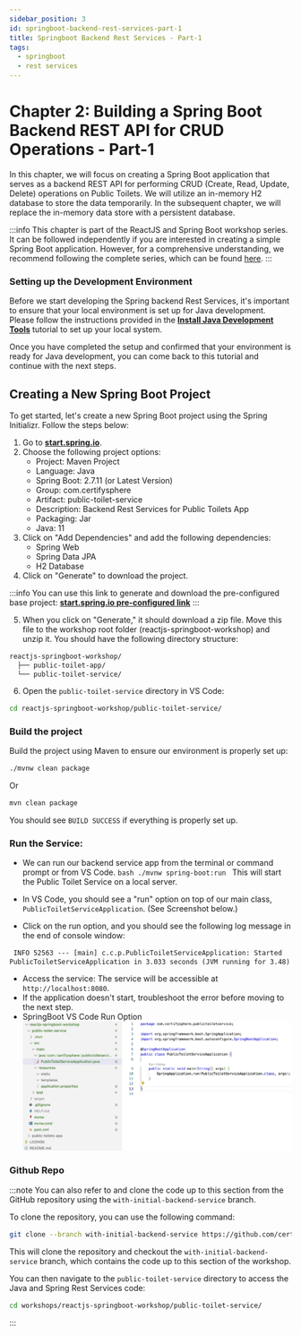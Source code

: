 ```yaml
---
sidebar_position: 3
id: springboot-backend-rest-services-part-1
title: Springboot Backend Rest Services - Part-1
tags:
  - springboot
  - rest services
---
```

# Chapter 2: Building a Spring Boot Backend REST API for CRUD Operations - Part-1

In this chapter, we will focus on creating a Spring Boot application that serves as a backend REST API for performing CRUD (Create, Read, Update, Delete) operations on Public Toilets. We will utilize an in-memory H2 database to store the data temporarily. In the subsequent chapter, we will replace the in-memory data store with a persistent database.

:::info
This chapter is part of the ReactJS and Spring Boot workshop series. It can be followed independently if you are interested in creating a simple Spring Boot application. However, for a comprehensive understanding, we recommend following the complete series, which can be found [here](1-introduction.md).
:::

### Setting up the Development Environment

Before we start developing the Spring backend Rest Services, it's important to ensure that your local environment is set up for Java development. Please follow the instructions provided in the [**Install Java Development Tools**](../../tutorials/developer-environment-setup/install-java-development-tools) tutorial to set up your local system.

Once you have completed the setup and confirmed that your environment is ready for Java development, you can come back to this tutorial and continue with the next steps.

## Creating a New Spring Boot Project
To get started, let's create a new Spring Boot project using the Spring Initializr. Follow the steps below:

1. Go to [**start.spring.io**](https://start.spring.io/).
2. Choose the following project options:
   - Project: Maven Project
   - Language: Java
   - Spring Boot: 2.7.11 (or Latest Version)
   - Group: com.certifysphere
   - Artifact: public-toilet-service
   - Description: Backend Rest Services for Public Toilets App
   - Packaging: Jar
   - Java: 11
3. Click on "Add Dependencies" and add the following dependencies:
   - Spring Web
   - Spring Data JPA
   - H2 Database
4. Click on "Generate" to download the project.

:::info
You can use this link to generate and download the pre-configured base project: [**start.spring.io pre-configured link**](https://start.spring.io/#!type=maven-project&language=java&platformVersion=2.7.11&packaging=jar&jvmVersion=11&groupId=com.certifysphere&artifactId=public-toilet-service&name=public-toilet-service&description=Backend%20Rest%20Services%20for%20Public%20Toilets%20App&packageName=com.certifysphere.public-toilet-service&dependencies=web,data-jpa,h2)
:::

5. When you click on "Generate," it should download a zip file. Move this file to the workshop root folder (reactjs-springboot-workshop) and unzip it. You should have the following directory structure:

```
reactjs-springboot-workshop/
  ├── public-toilet-app/
  └── public-toilet-service/
```

6. Open the `public-toilet-service` directory in VS Code:
```bash
cd reactjs-springboot-workshop/public-toilet-service/
```

### Build the project
 Build the project using Maven to ensure our environment is properly set up:
```bash
./mvnw clean package
```
Or
```bash
mvn clean package
```
You should see `BUILD SUCCESS` if everything is properly set up.

### Run the Service:
   - We can run our backend service app from the terminal or command prompt or from VS Code.
    ```bash
    ./mvnw spring-boot:run
    ```
    This will start the Public Toilet Service on a local server.

   - In VS Code, you should see a "run" option on top of our main class, `PublicToiletServiceApplication`. (See Screenshot below.)
   - Click on the run option, and you should see the following log message in the end of console window:

   ```
    INFO 52563 --- [main] c.c.p.PublicToiletServiceApplication: Started PublicToiletServiceApplication in 3.033 seconds (JVM running for 3.48)
   ```
   - Access the service: 
        The service will be accessible at `http://localhost:8080`.
   - If the application doesn't start, troubleshoot the error before moving to the next step.
   - SpringBoot VS Code Run Option
    ![SpringBoot VS Code Run Option](./img/spring-boot-run-vscode.jpg)

### Github Repo
:::note
  You can also refer to and clone the code up to this section from the GitHub repository using the `with-initial-backend-service` branch.

  To clone the repository, you can use the following command:

  ```bash
  git clone --branch with-initial-backend-service https://github.com/certifysphere/workshops.git
  ```

  This will clone the repository and checkout the `with-initial-backend-service` branch, which contains the code up to this section of the workshop.

  You can then navigate to the `public-toilet-service` directory to access the Java and Spring Rest Services code:

  ```bash
  cd workshops/reactjs-springboot-workshop/public-toilet-service/
```
:::
